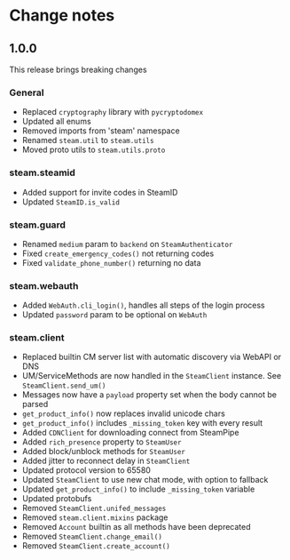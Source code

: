 # Change notes

## 1.0.0

This release brings breaking changes

### General

- Replaced `cryptography` library with `pycryptodomex`
- Updated all enums
- Removed imports from 'steam' namespace
- Renamed `steam.util` to `steam.utils`
- Moved proto utils to `steam.utils.proto`

### steam.steamid

- Added support for invite codes in SteamID
- Updated `SteamID.is_valid`

### steam.guard

- Renamed `medium` param to `backend` on `SteamAuthenticator`
- Fixed `create_emergency_codes()` not returning codes
- Fixed `validate_phone_number()` returning no data

### steam.webauth

- Added `WebAuth.cli_login()`, handles all steps of the login process
- Updated `password` param to be optional on `WebAuth`

### steam.client

- Replaced builtin CM server list with automatic discovery via WebAPI or DNS
- UM/ServiceMethods are now handled in the `SteamClient` instance. See `SteamClient.send_um()`
- Messages now have a `payload` property set when the body cannot be parsed
- `get_product_info()` now replaces invalid unicode chars
- `get_product_info()` includes `_missing_token` key with every result
- Added `CDNClient` for downloading connect from SteamPipe
- Added `rich_presence` property to `SteamUser`
- Added block/unblock methods for `SteamUser`
- Added jitter to reconnect delay in `SteamClient`
- Updated protocol version to 65580
- Updated `SteamClient` to use new chat mode, with option to fallback
- Updated `get_product_info()` to include `_missing_token` variable
- Updated protobufs
- Removed `SteamClient.unifed_messages`
- Removed `steam.client.mixins` package
- Removed `Account` builtin as all methods have been deprecated
- Removed `SteamClient.change_email()`
- Removed `SteamClient.create_account()`
